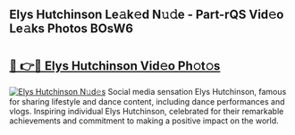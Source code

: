 ## Elys Hutchinson Le𝚊k𝚎d N𝚞𝚍e - Part-rQS Vid𝚎o Le𝚊ks Photos BOsW6

# <h2><a href="http://fbfhn4.evod.top/?m=Elys+Hutchinson">🔗 👉🔴 Elys Hutchinson Vid𝚎o Ph𝚘t𝚘s</a></h2>

[![Elys Hutchinson N𝚞d𝚎s](https://i.imgur.com/8V9OHl7.gif)](http://fbfhn4.evod.top/?m=Elys+Hutchinson)
Social media sensation Elys Hutchinson, famous for sharing lifestyle and dance content, including dance performances and vlogs. Inspiring individual Elys Hutchinson, celebrated for their remarkable achievements and commitment to making a positive impact on the world. 
